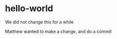 # hello-world




We did not change this for a while

Matthew wanted to make a change, and do a commit
